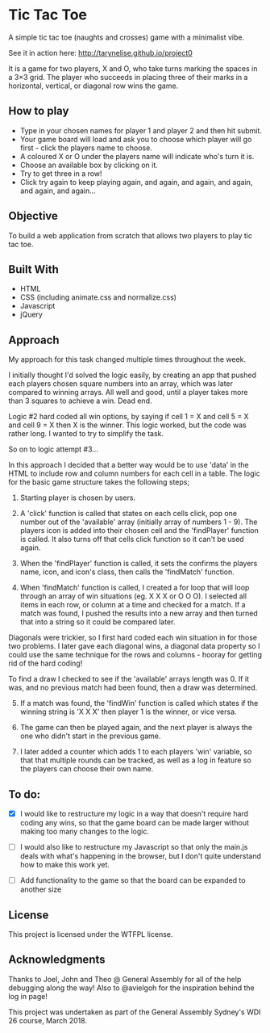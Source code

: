 # Tic Tac Toe
A simple tic tac toe (naughts and crosses) game with a minimalist vibe.

See it in action here: http://tarynelise.github.io/project0

It is a game for two players, X and O, who take turns marking the spaces in a 3×3 grid. The player who succeeds in placing three of their marks in a horizontal, vertical, or diagonal row wins the game.

## How to play
- Type in your chosen names for player 1 and player 2 and then hit submit.
- Your game board will load and ask you to choose which player will go first - click the players name to choose.
- A coloured X or O under the players name will indicate who's turn it is.
- Choose an available box by clicking on it.
- Try to get three in a row!
- Click try again to keep playing again, and again, and again, and again, and again, and again...

## Objective
To build a web application from scratch that allows two players to play tic tac toe.

## Built With
- HTML
- CSS (including animate.css and normalize.css)
- Javascript
- jQuery

## Approach
My approach for this task changed multiple times throughout the week.

I initially thought I'd solved the logic easily, by creating an app that pushed each players chosen square numbers into an array, which was later compared to winning arrays. All well and good, until a player takes more than 3 squares to achieve a win. Dead end.

Logic #2 hard coded all win options, by saying if cell 1 = X and cell 5 = X and cell 9 = X then X is the winner.
This logic worked, but the code was rather long. I wanted to try to simplify the task.

So on to logic attempt #3...

In this approach I decided that a better way would be to use 'data' in the HTML to include row and column numbers for each cell in a table. The logic for the basic game structure takes the following steps;

1. Starting player is chosen by users.

2. A 'click' function is called that states on each cells click, pop one number out of the 'available' array (initially array of numbers 1 - 9). The players icon is added into their chosen cell and the 'findPlayer' function is called. It also turns off that cells click function so it can't be used again.

3. When the 'findPlayer' function is called, it sets the confirms the players name, icon, and icon's class, then calls the 'findMatch' function.

4. When 'findMatch' function is called, I created a for loop that will loop through an array of win situations (eg. X X X or O O O). I selected all items in each row, or column at a time and checked for a match. If a match was found, I pushed the results into a new array and then turned that into a string so it could be compared later.

Diagonals were trickier, so I first hard coded each win situation in for those two problems. I later gave each diagonal wins, a diagonal data property so I could use the same technique for the rows and columns - hooray for getting rid of the hard coding!

To find a draw I checked to see if the 'available' arrays length was 0. If it was, and no previous match had been found, then a draw was determined.

5. If a match was found, the 'findWin' function is called which states if the winning string is 'X X X' then player 1 is the winner, or vice versa.

6. The game can then be played again, and the next player is always the one who didn't start in the previous game.

7. I later added a counter which adds 1 to each players 'win' variable, so that that multiple rounds can be tracked, as well as a log in feature so the players can choose their own name.

## To do:
- [x] I would like to restructure my logic in a way that doesn't require hard coding any wins, so that the game board can be made larger without making too many changes to the logic.
* [ ] I would also like to restructure my Javascript so that only the main.js deals with what's happening in the browser, but I don't quite understand how to make this work yet.
- [ ] Add functionality to the game so that the board can be expanded to another size

## License
This project is licensed under the WTFPL license.

## Acknowledgments
Thanks to Joel, John and Theo @ General Assembly for all of the help debugging along the way!
Also to @avielgoh for the inspiration behind the log in page!

This project was undertaken as part of the General Assembly Sydney's WDI 26 course, March 2018.
